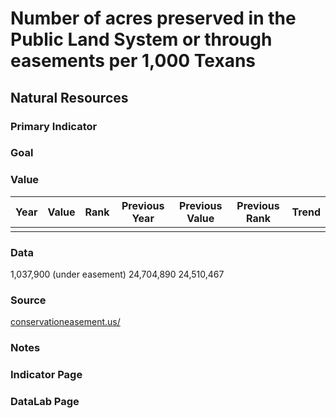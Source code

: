 # Number of acres preserved in the Public Land System or through easements per 1,000 Texans

## Natural Resources

### Primary Indicator

### Goal



### Value

| Year      |  Value      | Rank        | Previous Year | Previous Value | Previous Rank | Trend | 
| ----------- | ----------- | ----------- | ----------- | ----------- | ----------- | -----------|
|             |             |             |             |             |             |            | 

### Data

1,037,900 (under easement)
24,704,890
24,510,467

### Source

[conservationeasement.us/](https://www.conservationeasement.us/state-profiles/)

### Notes


### Indicator Page


### DataLab Page